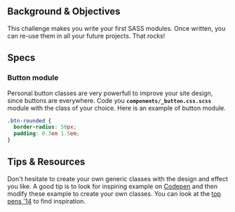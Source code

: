 ## Background & Objectives

This challenge makes you write your first SASS modules. Once written, you can re-use them in all your future projects. That rocks!

## Specs

### Button module

Personal button classes are very powerfull to improve your site design, since buttons are everywhere. Code you **`components/_button.css.scss`** module with the class of your choice. Here is an example of button module.

```css
.btn-rounded {
  border-radius: 50px;
  padding: 0.3em 1.5em;
}
```

## Tips & Resources

Don't hesitate to create your own generic classes with the design and effect you like. A good tip is to look for inspiring example on [Codepen](http://codepen.io) and then modify these example to create your own classes. You can look at the [top pens '14](http://codepen.io/2014/popular/) to find inspiration.